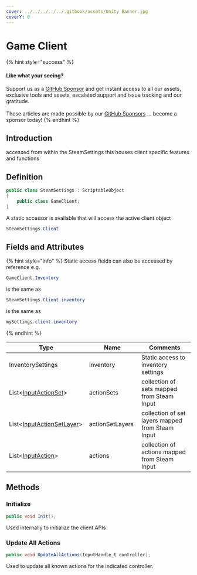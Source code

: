 ```yaml
---
cover: ../../../../../.gitbook/assets/Unity Banner.jpg
coverY: 0
---
```


# Game Client

{% hint style="success" %}
#### Like what your seeing?

Support us as a [GitHub Sponsor](../../../../../where-to-buy/become-a-sponsor.md) and get instant access to all our assets, exclusive tools and assets, escalated support and issue tracking and our gratitude.\
\
These articles are made possible by our [GitHub Sponsors](../../../../../where-to-buy/become-a-sponsor.md) ... become a sponsor today!
{% endhint %}

## Introduction

accessed from within the SteamSettings this houses client specific features and functions

## Definition

```csharp
public class SteamSettings : ScriptableObject
{
    public class GameClient;
}
```

A static accessor is available that will access the active client object

```csharp
SteamSettings.Client
```

## Fields and Attributes

{% hint style="info" %}
Static access fields can also be accessed by reference e.g.

```csharp
GameClient.Inventory
```

is the same as

```csharp
SteamSettings.Client.inventory
```

is the same as

```csharp
mySettings.client.inventory
```
{% endhint %}

<table><thead><tr><th width="210.30334048495172">Type</th><th width="150">Name</th><th width="304.9982296920071">Comments</th></tr></thead><tbody><tr><td>InventorySettings</td><td>Inventory</td><td>Static access to inventory settings</td></tr><tr><td>List&#x3C;<a href="../../input-action-set.md">InputActionSet</a>></td><td>actionSets</td><td>collection of sets mapped from Steam Input</td></tr><tr><td>List&#x3C;<a href="../../input-action-set-layer.md">InputActionSetLayer</a>></td><td>actionSetLayers</td><td>collection of set layers mapped from Steam Input</td></tr><tr><td>List&#x3C;<a href="../../input-action.md">InputAction</a>></td><td>actions</td><td>collection of actions mapped from Steam Input</td></tr></tbody></table>

## Methods

### Initialize

```csharp
public void Init();
```

Used internally to initialize the client APIs

### Update All Actions

```csharp
public void UpdateAllActions(InputHandle_t controller);
```

Used to update all known actions for the indicated controller.
